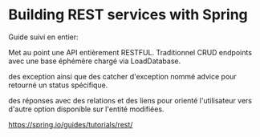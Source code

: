 # Building REST services with Spring

Guide suivi en entier:

Met au point une API entièrement RESTFUL. Traditionnel CRUD endpoints avec une base éphémère chargé via LoadDatabase.

des exception ainsi que des catcher d'exception nommé advice pour retourné un status spécifique.

des réponses avec des relations et des liens pour orienté l'utilisateur vers d'autre option disponible sur l'entité modifiées.

https://spring.io/guides/tutorials/rest/